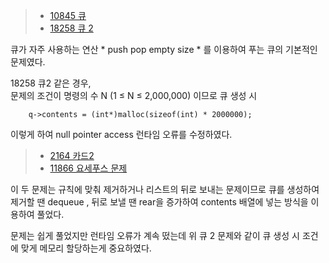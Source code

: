 > - [10845 큐](https://www.acmicpc.net/problem/10845)
> - [18258 큐 2](https://www.acmicpc.net/problem/18258)

큐가 자주 사용하는 연산 * push pop empty size * 를 이용하여 푸는 큐의 기본적인 문제였다.

18258 큐2 같은 경우,  
문제의 조건이 명령의 수 N (1 ≤ N ≤ 2,000,000) 이므로 큐 생성 시 
```
	q->contents = (int*)malloc(sizeof(int) * 2000000);
```
이렇게 하여 null pointer access 런타임 오류를 수정하였다. 

> - [2164 카드2](https://www.acmicpc.net/problem/2164)
> - [11866 요세푸스 문제](https://www.acmicpc.net/problem/11866)

이 두 문제는 규칙에 맞춰 제거하거나 리스트의 뒤로 보내는 문제이므로 
큐를 생성하여 제거할 땐 dequeue , 뒤로 보낼 땐 rear을 증가하여 contents 배열에 넣는 방식을 이용하여 풀었다.

문제는 쉽게 풀었지만 런타임 오류가 계속 떴는데 위 큐 2 문제와 같이 큐 생성 시 조건에 맞게 메모리 할당하는게 중요하였다. 